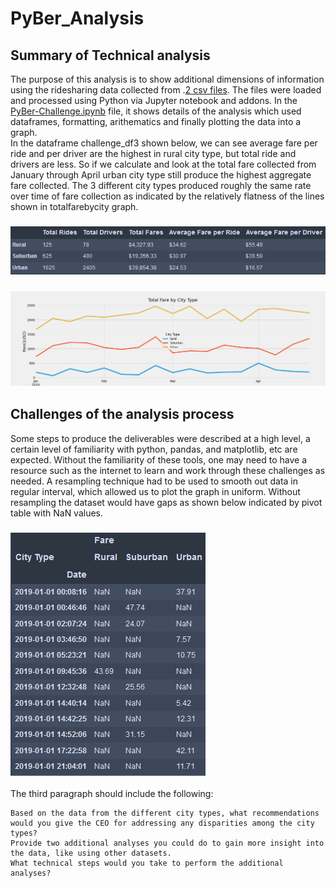 # PyBer_Analysis
## Summary of Technical analysis
The purpose of this analysis is to show additional dimensions of information using the ridesharing data collected from .[2 csv files](https://github.com/tienl/PyBer_Analysis/tree/master/Resources). The files were loaded and processed using Python via Jupyter notebook and addons.  In the [PyBer-Challenge.ipynb](PyBer-Challenge.ipynb) file, it shows details of the analysis which used dataframes, formatting, arithematics and finally plotting the data into a graph.  
In the dataframe challenge_df3 shown below, we can see average fare per ride and per driver are the highest in rural city type, but total ride and drivers are less.  So if we calculate and look at the total fare collected from January through April urban city type still produce the highest aggregate fare collected.  The 3 different city types produced roughly the same rate over time of fare collection as indicated by the relatively flatness of the lines shown in totalfarebycity graph.  
### ![challenge_df3](/analysis/DF.png)
### ![totalfarebycity](/analysis/totalfarebycity.png)

## Challenges of the analysis process 
Some steps to produce the deliverables were described at a high level, a certain level of familiarity with python, pandas, and matplotlib, etc are expected.  Without the familiarity of these tools, one may need to have a resource such as the internet to learn and work through these challenges as needed.  A resampling technique had to be used to smooth out data in regular interval, which allowed us to plot the graph in uniform.  Without resampling the dataset would have gaps as shown below indicated by pivot table with NaN values.
### ![NaN](/analysis/NaN.png)



The third paragraph should include the following:

    Based on the data from the different city types, what recommendations would you give the CEO for addressing any disparities among the city types?
    Provide two additional analyses you could do to gain more insight into the data, like using other datasets.
    What technical steps would you take to perform the additional analyses?
